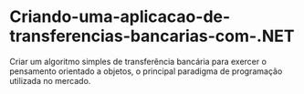 # Criando-uma-aplicacao-de-transferencias-bancarias-com-.NET
Criar um algoritmo simples de transferência bancária para exercer o pensamento orientado a objetos, o principal paradigma de programação utilizada no mercado.
